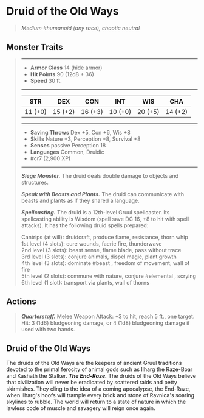 # Druid of the Old Ways
>*Medium #humanoid (any race), chaotic neutral*
## Monster Traits
>___
>- **Armor Class** 14 (hide armor)
>- **Hit Points** 90 (12d8 + 36)
>- **Speed** 30 ft.
>___
>|STR|DEX|CON|INT|WIS|CHA|
>|:---:|:---:|:---:|:---:|:---:|:---:|
>|11 (+0)|15 (+2)|16 (+3)|10 (+0)|20 (+5)|14 (+2)|
>___
>- **Saving Throws** Dex +5, Con +6, Wis +8
>- **Skills** Nature +3, Perception +8, Survival +8
>- **Senses** passive Perception 18
>- **Languages** Common, Druidic
>- #cr7 (2,900 XP)
>___
>***Siege Monster.*** The druid deals double damage to objects and structures.  
>
>***Speak with Beasts and Plants.*** The druid can communicate with beasts and plants as if they shared a language.  
>
>***Spellcasting.*** The druid is a 12th-level Gruul spellcaster. Its spellcasting ability is Wisdom (spell save DC 16, +8 to hit with spell attacks). It has the following druid spells prepared:  
>
>Cantrips (at will): druidcraft, produce flame, resistance, thorn whip  
>1st level (4 slots): cure wounds, faerie fire, thunderwave  
>2nd level (3 slots): beast sense, flame blade, pass without trace  
>3rd level (3 slots): conjure animals, dispel magic, plant growth  
>4th level (3 slots): dominate #beast , freedom of movement, wall of fire  
>5th level (2 slots): commune with nature, conjure #elemental , scrying  
>6th level (1 slot): transport via plants, wall of thorns  
>
## Actions
>***Quarterstaff.*** Melee Weapon Attack: +3 to hit, reach 5 ft., one target. Hit: 3 (1d6) bludgeoning damage, or 4 (1d8) bludgeoning damage if used with two hands.
## Druid of the Old Ways
The druids of the Old Ways are the keepers of ancient Gruul traditions devoted to the primal ferocity of animal gods such as Ilharg the Raze-Boar and Kashath the Stalker.
***The End-Raze.*** The druids of the Old Ways believe that civilization will never be eradicated by scattered raids and petty skirmishes. They cling to the idea of a coming apocalypse, the End-Raze, when Ilharg's hoofs will trample every brick and stone of Ravnica's soaring skylines to rubble. The world will return to a state of nature in which the lawless code of muscle and savagery will reign once again.